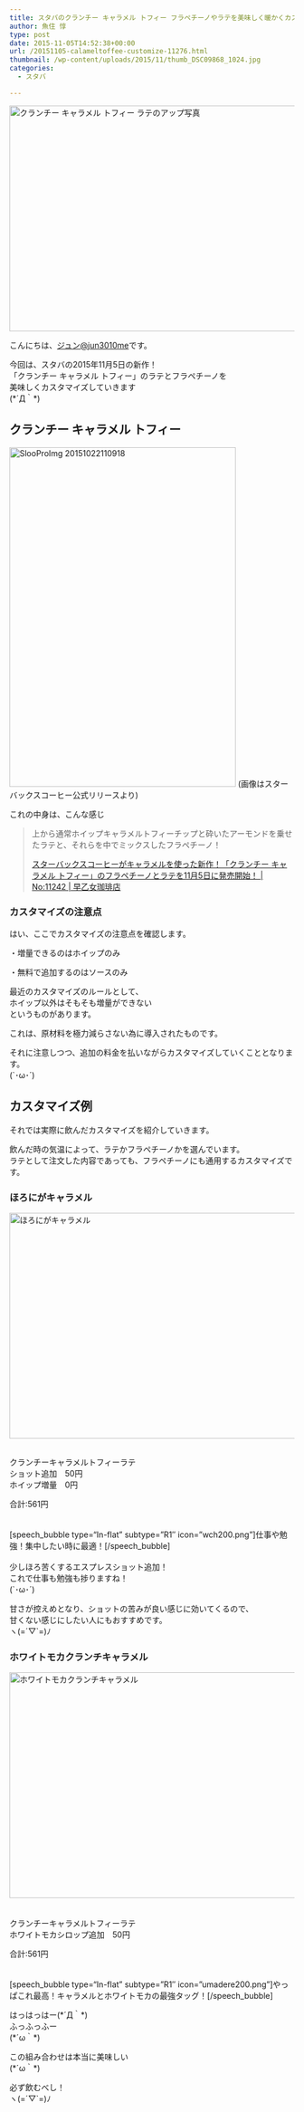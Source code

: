 ```yaml
---
title: スタバのクランチー キャラメル トフィー フラペチーノやラテを美味しく暖かくカスタマイズする例
author: 魚住 惇
type: post
date: 2015-11-05T14:52:38+00:00
url: /20151105-calameltoffee-customize-11276.html
thumbnail: /wp-content/uploads/2015/11/thumb_DSC09868_1024.jpg
categories:
  - スタバ

---
```

<img decoding="async" loading="lazy" src="/wp-content/uploads/2015/11/thumb_DSC09868_1024.jpg" alt="クランチー キャラメル トフィー ラテのアップ写真" title="thumb_DSC09868_1024.jpg" border="0" width="599" height="399" />  
<!--more-->

こんにちは、[ジュン@jun3010me][1]です。

今回は、スタバの2015年11月5日の新作！  
「クランチー キャラメル トフィー」のラテとフラペチーノを  
美味しくカスタマイズしていきます  
(\*´Д｀\*)

## クランチー キャラメル トフィー

<img decoding="async" loading="lazy" src="/wp-content/uploads/2015/11/slooProImg_20151022110918.jpg" alt="SlooProImg 20151022110918" title="slooProImg_20151022110918.jpg" border="0" width="400" height="600" />  
(画像はスターバックスコーヒー公式リリースより)

これの中身は、こんな感じ

> 上から通常ホイップキャラメルトフィーチップと砕いたアーモンドを乗せたラテと、それらを中でミックスしたフラペチーノ！
> 
> <p class="origin">
>   <a href="http://192.168.11.200:8000/staba-20151105-carameltoffee-11242.html" target="new">スターバックスコーヒーがキャラメルを使った新作！「クランチー キャラメル トフィー」のフラペチーノとラテを11月5日に発売開始！ | No:11242 | 早乙女珈琲店</a>
> </p>

### カスタマイズの注意点

はい、ここでカスタマイズの注意点を確認します。

・増量できるのはホイップのみ  
  
・無料で追加するのはソースのみ

最近のカスタマイズのルールとして、  
<span class="futoaka">ホイップ以外はそもそも増量ができない</span>  
というものがあります。

これは、原材料を極力減らさない為に導入されたものです。

それに注意しつつ、追加の料金を払いながらカスタマイズしていくこととなります。  
(\`･ω･´)

## カスタマイズ例

それでは実際に飲んだカスタマイズを紹介していきます。

飲んだ時の気温によって、ラテかフラペチーノかを選んでいます。  
ラテとして注文した内容であっても、フラペチーノにも通用するカスタマイズです。

### ほろにがキャラメル

<img decoding="async" loading="lazy" src="/wp-content/uploads/2015/11/thumb_DSC09869_1024.jpg" alt="ほろにがキャラメル" title="thumb_DSC09869_1024.jpg" border="0" width="599" height="399" /> 

<span class="b"><br /> クランチーキャラメルトフィーラテ<br /> ショット追加　50円<br /> ホイップ増量　0円</p> 

<p>
  合計:561円<br /> </span><br /> <br /> [speech_bubble type=“In-flat&#8221; subtype=&#8221;R1&#8243; icon=&#8221;wch200.png&#8221;]仕事や勉強！集中したい時に最適！[/speech_bubble]<br /> <br /> 少しほろ苦くするエスプレスショット追加！<br /> これで仕事も勉強も捗りますね！<br /> (`･ω･´)
</p>

<p>
  甘さが控えめとなり、ショットの苦みが良い感じに効いてくるので、<br /> 甘くない感じにしたい人にもおすすめです。<br /> ヽ(=´▽`=)ﾉ
</p>

<h3>
  ホワイトモカクランチキャラメル
</h3>

<p>
  <img decoding="async" loading="lazy" src="/wp-content/uploads/2015/11/thumb_DSC09871_1024.jpg" alt="ホワイトモカクランチキャラメル" title="thumb_DSC09871_1024.jpg" border="0" width="599" height="399" /><br /> <br /> <span class="b"><br /> クランチーキャラメルトフィーラテ<br /> <span class="marker_yellow">ホワイトモカシロップ追加　50円</span></p> 
  
  <p>
    合計:561円<br /> </span><br /> <br /> [speech_bubble type=“In-flat&#8221; subtype=&#8221;R1&#8243; icon=&#8221;umadere200.png&#8221;]やっぱこれ最高！キャラメルとホワイトモカの最強タッグ！[/speech_bubble]
  </p>
  <p>
    はっはっはー(*´Д｀*)<br /> ふっふっふー<br /> (*´ω｀*)
  </p>
  <p>
    <span class="futoaka">この組み合わせは本当に美味しい</span><br /> (*´ω｀*)
  </p>
  <p>
    必ず飲むべし！<br /> ヽ(=´▽`=)ﾉ
  </p>

 [1]: https://twitter.com/jun3010me